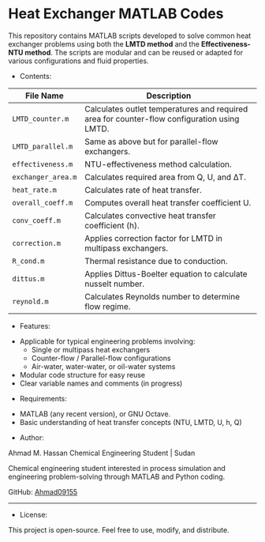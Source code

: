 # Heat Exchanger MATLAB Codes

This repository contains MATLAB scripts developed to solve common heat exchanger problems using both the **LMTD method** and the **Effectiveness-NTU method**. The scripts are modular and can be reused or adapted for various configurations and fluid properties.

* Contents:

| File Name          | Description |
|------------------  |-------------|
| `LMTD_counter.m`   |  Calculates outlet temperatures and required area for counter-flow configuration using LMTD. 
| `LMTD_parallel.m`  | Same as above but for parallel-flow exchangers. |
| `effectiveness.m`  | NTU-effectiveness method calculation. |
| `exchanger_area.m` | Calculates required area from Q, U, and ΔT. |
| `heat_rate.m`      | Calculates rate of heat transfer. |
| `overall_coeff.m`  | Computes overall heat transfer coefficient U. |
| `conv_coeff.m`     | Calculates convective heat transfer coefficient (h). |
| `correction.m`     | Applies correction factor for LMTD in multipass exchangers. |
| `R_cond.m`         | Thermal resistance due to conduction. |
| `dittus.m`         | Applies Dittus-Boelter equation to calculate nusselt number. |
| `reynold.m`        | Calculates Reynolds number to determine flow regime. |

*  Features:

- Applicable for typical engineering problems involving:
  - Single or multipass heat exchangers
  - Counter-flow / Parallel-flow configurations
  - Air-water, water-water, or oil-water systems
- Modular code structure for easy reuse
- Clear variable names and comments (in progress)

* Requirements:

- MATLAB (any recent version), or GNU Octave.
- Basic understanding of heat transfer concepts (NTU, LMTD, U, h, Q)

* Author:

Ahmad M. Hassan
Chemical Engineering Student | Sudan  

Chemical engineering student interested in process simulation and engineering problem-solving through MATLAB and Python coding.
  
GitHub: [Ahmad09155](https://github.com/Ahmad09155)

---

* License:

This project is open-source. Feel free to use, modify, and distribute.
